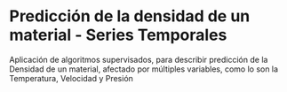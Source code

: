# Predicción de la densidad de un material - Series Temporales
Aplicación de algoritmos supervisados, para describir predicción de la Densidad de un material, afectado por múltiples variables, como lo son la Temperatura, Velocidad y Presión 
